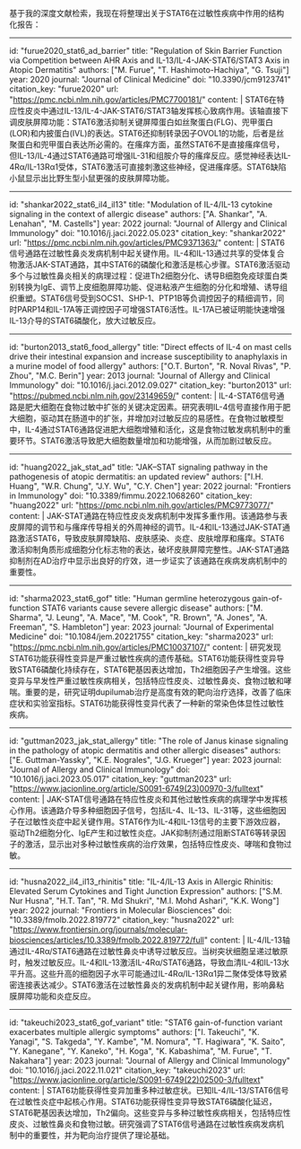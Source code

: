 基于我的深度文献检索，我现在将整理出关于STAT6在过敏性疾病中作用的结构化报告：

----
id: "furue2020_stat6_ad_barrier"
title: "Regulation of Skin Barrier Function via Competition between AHR Axis and IL-13/IL-4-JAK-STAT6/STAT3 Axis in Atopic Dermatitis"
authors: ["M. Furue", "T. Hashimoto-Hachiya", "G. Tsuji"]
year: 2020
journal: "Journal of Clinical Medicine"
doi: "10.3390/jcm9123741"
citation_key: "furue2020"
url: "https://pmc.ncbi.nlm.nih.gov/articles/PMC7700181/"
content: |
  STAT6在特应性皮炎中通过IL-13/IL-4-JAK-STAT6/STAT3轴发挥核心致病作用。该轴直接下调皮肤屏障功能：STAT6激活抑制关键屏障蛋白如丝聚蛋白(FLG)、兜甲蛋白(LOR)和内披蛋白(IVL)的表达。STAT6还抑制转录因子OVOL1的功能，后者是丝聚蛋白和兜甲蛋白表达所必需的。在瘙痒方面，虽然STAT6不是直接瘙痒信号，但IL-13/IL-4通过STAT6通路可增强IL-31和组胺介导的瘙痒反应。感觉神经表达IL-4Rα/IL-13Rα1受体，STAT6激活可直接刺激这些神经，促进瘙痒感。STAT6缺陷小鼠显示出比野生型小鼠更强的皮肤屏障功能。

----
id: "shankar2022_stat6_il4_il13"
title: "Modulation of IL-4/IL-13 cytokine signaling in the context of allergic disease"
authors: ["A. Shankar", "A. Lenahan", "M. Castells"]
year: 2022
journal: "Journal of Allergy and Clinical Immunology"
doi: "10.1016/j.jaci.2022.05.023"
citation_key: "shankar2022"
url: "https://pmc.ncbi.nlm.nih.gov/articles/PMC9371363/"
content: |
  STAT6信号通路在过敏性鼻炎发病机制中起关键作用。IL-4和IL-13通过共享的受体复合物激活JAK-STAT通路，其中STAT6的磷酸化和激活是核心步骤。STAT6激活驱动多个与过敏性鼻炎相关的病理过程：促进Th2细胞分化、诱导B细胞免疫球蛋白类别转换为IgE、调节上皮细胞屏障功能、促进粘液产生细胞的分化和增殖、诱导组织重塑。STAT6信号受到SOCS1、SHP-1、PTP1B等负调控因子的精细调节，同时PARP14和IL-17A等正调控因子可增强STAT6活性。IL-17A已被证明能快速增强IL-13介导的STAT6磷酸化，放大过敏反应。

----
id: "burton2013_stat6_food_allergy"
title: "Direct effects of IL-4 on mast cells drive their intestinal expansion and increase susceptibility to anaphylaxis in a murine model of food allergy"
authors: ["O.T. Burton", "R. Noval Rivas", "P. Zhou", "M.C. Berin"]
year: 2013
journal: "Journal of Allergy and Clinical Immunology"
doi: "10.1016/j.jaci.2012.09.027"
citation_key: "burton2013"
url: "https://pubmed.ncbi.nlm.nih.gov/23149659/"
content: |
  IL-4-STAT6信号通路是肥大细胞在食物过敏中扩张的关键决定因素。研究表明IL-4信号直接作用于肥大细胞，驱动其在肠道中的扩张，并增加对过敏反应的易感性。在食物过敏模型中，IL-4通过STAT6通路促进肥大细胞增殖和活化，这是食物过敏发病机制中的重要环节。STAT6激活导致肥大细胞数量增加和功能增强，从而加剧过敏反应。

----
id: "huang2022_jak_stat_ad"
title: "JAK–STAT signaling pathway in the pathogenesis of atopic dermatitis: an updated review"
authors: ["I.H. Huang", "W.R. Chung", "J.Y. Wu", "C.Y. Chen"]
year: 2022
journal: "Frontiers in Immunology"
doi: "10.3389/fimmu.2022.1068260"
citation_key: "huang2022"
url: "https://pmc.ncbi.nlm.nih.gov/articles/PMC9773077/"
content: |
  JAK-STAT通路在特应性皮炎发病机制中发挥多重作用。该通路参与表皮屏障的调节和与瘙痒传导相关的外周神经的调节。IL-4和IL-13通过JAK-STAT通路激活STAT6，导致皮肤屏障缺陷、皮肤感染、炎症、皮肤增厚和瘙痒。STAT6激活抑制角质形成细胞分化标志物的表达，破坏皮肤屏障完整性。JAK-STAT通路抑制剂在AD治疗中显示出良好的疗效，进一步证实了该通路在疾病发病机制中的重要性。

----
id: "sharma2023_stat6_gof"
title: "Human germline heterozygous gain-of-function STAT6 variants cause severe allergic disease"
authors: ["M. Sharma", "J. Leung", "A. Mace", "M. Cook", "R. Brown", "A. Jones", "A. Freeman", "S. Hambleton"]
year: 2023
journal: "Journal of Experimental Medicine"
doi: "10.1084/jem.20221755"
citation_key: "sharma2023"
url: "https://pmc.ncbi.nlm.nih.gov/articles/PMC10037107/"
content: |
  研究发现STAT6功能获得性变异是严重过敏性疾病的遗传基础。STAT6功能获得性变异导致STAT6磷酸化持续存在，STAT6靶基因表达增加，Th2细胞因子产生增强。这些变异与早发性严重过敏性疾病相关，包括特应性皮炎、过敏性鼻炎、食物过敏和哮喘。重要的是，研究证明dupilumab治疗是高度有效的靶向治疗选择，改善了临床症状和实验室指标。STAT6功能获得性变异代表了一种新的常染色体显性过敏性疾病。

----
id: "guttman2023_jak_stat_allergy"
title: "The role of Janus kinase signaling in the pathology of atopic dermatitis and other allergic diseases"
authors: ["E. Guttman-Yassky", "K.E. Nograles", "J.G. Krueger"]
year: 2023
journal: "Journal of Allergy and Clinical Immunology"
doi: "10.1016/j.jaci.2023.05.017"
citation_key: "guttman2023"
url: "https://www.jacionline.org/article/S0091-6749(23)00970-3/fulltext"
content: |
  JAK-STAT信号通路在特应性皮炎和其他过敏性疾病的病理学中发挥核心作用。该通路介导多种细胞因子信号，包括IL-4、IL-13、IL-31等，这些细胞因子在过敏性炎症中起关键作用。STAT6作为IL-4和IL-13信号的主要下游效应器，驱动Th2细胞分化、IgE产生和过敏性炎症。JAK抑制剂通过阻断STAT6等转录因子的激活，显示出对多种过敏性疾病的治疗效果，包括特应性皮炎、哮喘和食物过敏。

----
id: "husna2022_il4_il13_rhinitis"
title: "IL-4/IL-13 Axis in Allergic Rhinitis: Elevated Serum Cytokines and Tight Junction Expression"
authors: ["S.M. Nur Husna", "H.T. Tan", "R. Md Shukri", "M.I. Mohd Ashari", "K.K. Wong"]
year: 2022
journal: "Frontiers in Molecular Biosciences"
doi: "10.3389/fmolb.2022.819772"
citation_key: "husna2022"
url: "https://www.frontiersin.org/journals/molecular-biosciences/articles/10.3389/fmolb.2022.819772/full"
content: |
  IL-4/IL-13轴通过IL-4Rα/STAT6通路在过敏性鼻炎中诱导过敏反应。当树突状细胞呈递过敏原时，触发过敏反应。IL-4和IL-13激活IL-4Rα/STAT6通路，导致血清IL-4和IL-13水平升高。这些升高的细胞因子水平可能通过IL-4Rα/IL-13Rα1异二聚体受体导致紧密连接表达减少。STAT6激活在过敏性鼻炎的发病机制中起关键作用，影响鼻粘膜屏障功能和炎症反应。

----
id: "takeuchi2023_stat6_gof_variant"
title: "STAT6 gain-of-function variant exacerbates multiple allergic symptoms"
authors: ["I. Takeuchi", "K. Yanagi", "S. Takgeda", "Y. Kambe", "M. Nomura", "T. Hagiwara", "K. Saito", "Y. Kanegane", "Y. Kaneko", "H. Koga", "K. Kabashima", "M. Furue", "T. Nakahara"]
year: 2023
journal: "Journal of Allergy and Clinical Immunology"
doi: "10.1016/j.jaci.2022.11.021"
citation_key: "takeuchi2023"
url: "https://www.jacionline.org/article/S0091-6749(22)02500-3/fulltext"
content: |
  STAT6功能获得性变异加重多种过敏症状。已知IL-4/IL-13/STAT6信号在过敏性炎症中起核心作用。STAT6功能获得性变异导致STAT6磷酸化延迟，STAT6靶基因表达增加，Th2偏向。这些变异与多种过敏性疾病相关，包括特应性皮炎、过敏性鼻炎和食物过敏。研究强调了STAT6信号通路在过敏性疾病发病机制中的重要性，并为靶向治疗提供了理论基础。